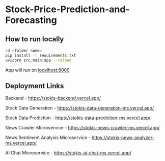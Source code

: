 # Stock-Price-Prediction-and-Forecasting

## How to run locally

```bash
cd <folder name>
pip install -r requirements.txt
uvicorn src.main:app --reload
```

App will run on [localhost:8000](http://localhost:8000/)

## Deployment Links

Backend - https://stokis-backend.vercel.app/

Stock Data Generation - https://stokis-data-generation-ms.vercel.app/

Stock Data Prediction - https://stokis-data-prediction-ms.vercel.app/

News Crawler Microservice - https://stokis-news-crawler-ms.vercel.app/

News Sentiment Analysis Microservice - https://stokis-news-analyzer-ms.vercel.app/

AI Chat Microservice - https://stokis-ai-chat-ms.vercel.app/
